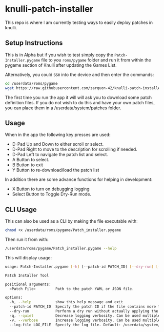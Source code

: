 # knulli-patch-installer

This repo is where I am currently testing ways to easily
deploy patches in knulli.

## Setup Instructions

This is in Alpha but if you wish to test simply copy the
`Patch-Installer.pygame` file to you `roms/pygame` folder
and run it from within the pygame section of Knulli after
updating the Games List.

Alternatively, you could `SSH` into the device and then
enter the commands:

```bash
cd /userdata/roms/pygame
wget https://raw.githubusercontent.com/zarquon-42/knulli-patch-installer/refs/heads/main/Patch-Installer.pygame

```

The first time you run the app it will will ask you to
download some patch definition files.  If you do not wish
to do this and have your own patch files, you can place
them in a /userdata/system/patches folder.

## Usage

When in the app the following key presses are used:

- D-Pad Up and Down to either scroll or select.
- D-Pad Right to move to the description for scrolling if needed.
- D-Pad Left to navigate the patch list and select.
- A Button to select.
- B Button to exit
- Y Button to re-download/load the patch list

In addition there are some advance functions for helping
in development:

- X Button to turn on debugging logging
- Select Button to Toggle Dry-Run mode.

## CLI Usage

This can also be used as a CLI by making the file executable with:

```bash
chmod +x /userdata/roms/pygame/Patch_installer.pygame
```

Then run it from with:

```bash
/userdata/roms/pygame/Patch_installer.pygame --help
```

This will display usage:

```sh
usage: Patch-Installer.pygame [-h] [--patch-id PATCH_ID] [--dry-run] [-q] [-v] [--log-file LOG_FILE] [<Patch File>]

Patch Installer Tool

positional arguments:
  <Patch File>         Path to the patch YAML or JSON file.

options:
  -h, --help           show this help message and exit
  --patch-id PATCH_ID  Specify the patch ID if the file contains more than one patch.
  --dry-run            Perform a dry run without actually applying the patch.
  -q, --quiet          Decrease logging verbosity. Can be used multiple times.
  -v, --verbose        Increase logging verbosity. Can be used multiple times.
  --log-file LOG_FILE  Specify the log file. Default: /userdata/system/logs/patch-installer.log
```
